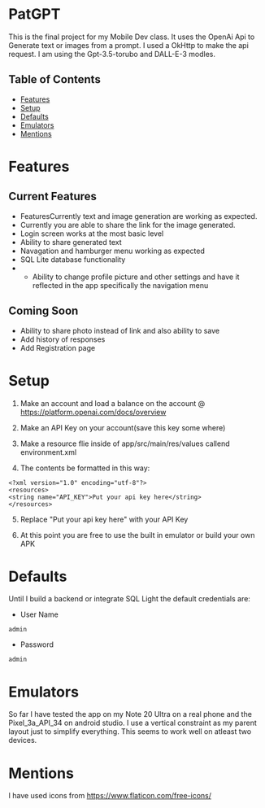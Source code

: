 # PatGPT
This is the final project for my Mobile Dev class. It uses the OpenAi Api to Generate text or images from a prompt. I used a OkHttp to make the api request. I am using the Gpt-3.5-torubo and DALL-E-3 modles.

## Table of Contents
- [Features](#Features)
- [Setup](#Setup)
- [Defaults](#Defaults)
- [Emulators](#Emulators)
- [Mentions](#Mentions)

# Features
## Current Features
- FeaturesCurrently text and image generation are working as expected.
- Currently you are able to share the link for the image generated.
- Login screen works at the most basic level
- Ability to share generated text
- Navagation and hamburger menu working as expected
- SQL Lite database functionality
- - Ability to change profile picture and other settings and have it reflected in the app specifically the navigation menu
## Coming Soon
- Ability to share photo instead of link and also ability to save
- Add history of responses
- Add Registration page
  
# Setup

1. Make an account and load a balance on the account @ https://platform.openai.com/docs/overview

2. Make an API Key on your account(save this key some where)

3. Make a resource flie inside of  app/src/main/res/values callend environment.xml

4. The contents be formatted in this way:
```Env
<?xml version="1.0" encoding="utf-8"?>
<resources>
<string name="API_KEY">Put your api key here</string>
</resources>
```
5. Replace "Put your api key here" with your API Key

6. At this point you are free to use the built in emulator or build your own APK

# Defaults
Until I build a backend or integrate SQL Light the default credentials are:
- User Name
```
admin
```
- Password
```
admin
```

# Emulators
So far I have tested the app on my Note 20 Ultra on a real phone and the Pixel_3a_API_34 on android studio. I use a vertical constraint as my parent layout just to simplify everything. This seems to work well on atleast two devices.

# Mentions
I have used icons from https://www.flaticon.com/free-icons/


  
